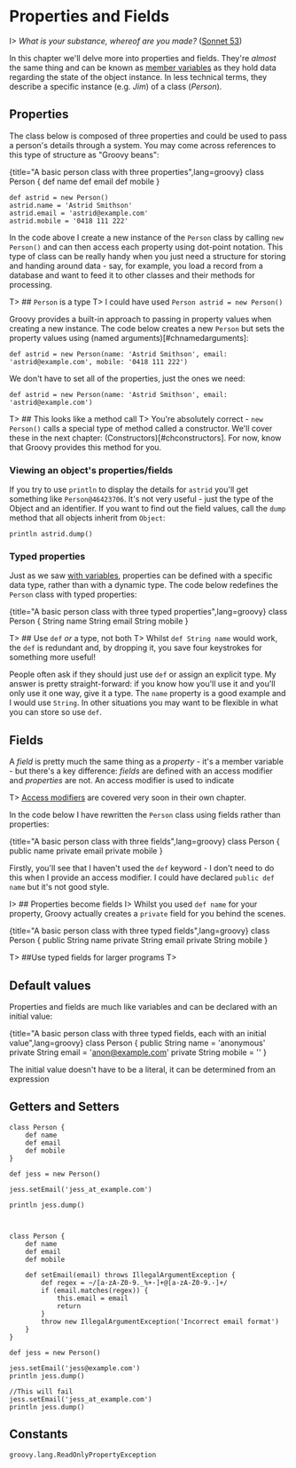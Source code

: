 # Properties and Fields

I> _What is your substance, whereof are you made?_ ([Sonnet 53](https://en.wikipedia.org/wiki/Sonnet_53))

In this chapter we'll delve more into properties and fields. They're *almost* the same thing and can be known as [member variables](https://en.wikipedia.org/wiki/Member_variable) as they hold data regarding the state of the object instance. In less technical terms, they describe a specific instance (e.g. *Jim*) of a class (*Person*).

## Properties


The class below is composed of three properties and could be used to pass a person's details through a system. You may come across references to this type of structure as "Groovy beans":

{title="A basic person class with three properties",lang=groovy}
	class Person {
	    def name
	    def email
	    def mobile
	}

	def astrid = new Person()
	astrid.name = 'Astrid Smithson'
	astrid.email = 'astrid@example.com'
	astrid.mobile = '0418 111 222'

In the code above I create a new instance of the `Person` class by calling `new Person()` and can then access each property using dot-point notation. This type of class can be really handy when you just need a structure for storing and handing around data - say, for example, you load a record from a database and want to feed it to other classes and their methods for processing. 

T> ## `Person` is a type
T> I could have used `Person astrid = new Person()` 

Groovy provides a built-in approach to passing in property values when creating a new instance. The code below creates a new `Person` but sets the property values using (named arguments)[#chnamedarguments]:

	def astrid = new Person(name: 'Astrid Smithson', email: 'astrid@example.com', mobile: '0418 111 222')

We don't have to set all of the properties, just the ones we need:

	def astrid = new Person(name: 'Astrid Smithson', email: 'astrid@example.com')

T> ## This looks like a method call
T> You're absolutely correct - `new Person()` calls a special type of method called a constructor. We'll cover these in the next chapter: (Constructors)[#chconstructors]. For now, know that Groovy provides this method for you.

### Viewing an object's properties/fields
If you try to use `println` to display the details for `astrid` you'll get something like `Person@46423706`. It's not very useful - just the type of the Object and an identifier. If you want to find out the field values, call the `dump` method that all objects inherit from `Object`:

	println astrid.dump()

### Typed properties

Just as we saw [with variables](#chvariables_datatypes), properties can be defined with a specific data type, rather than with a dynamic type. The code below redefines the `Person` class with typed properties:

{title="A basic person class with three typed properties",lang=groovy}
class Person {
    String name
    String email
    String mobile
}

T> ## Use `def` _or_ a type, not both
T> Whilst `def String name` would work, the `def` is redundant and, by dropping it, you save four keystrokes for something more useful!

People often ask if they should just use `def` or assign an explicit type. My answer is pretty straight-forward: if you know how you'll use it and you'll only use it one way, give it a type. The `name` property is a good example  and I would use `String`. In other situations you may want to be flexible in what you can store so use `def`. 

## Fields

A _field_ is pretty much the same thing as a _property_ - it's a member variable - but there's a key difference: _fields_ are defined with an access modifier and _properties_ are not. An access modifier is used to indicate 

T> [Access modifiers](#chaccessmodifiers) are covered very soon in their own chapter.

In the code below I have rewritten the `Person` class using fields rather than properties:

{title="A basic person class with three fields",lang=groovy}
	class Person {
	    public name
	    private email
	    private mobile
	}

Firstly, you'll see that I haven't used the `def` keyword - I don't need to do this when I provide an access modifier. I could have declared `public def name` but it's not good style.

I> ## Properties become fields
I> Whilst you used `def name` for your property, Groovy actually creates a `private` field for you behind the scenes.

{title="A basic person class with three typed fields",lang=groovy}
	class Person {
	    public String name
	    private String email
	    private String mobile
	}

T> ##Use typed fields for larger programs
T> 

## Default values
Properties and fields are much like variables and can be declared with an initial value:

{title="A basic person class with three typed fields, each with an initial value",lang=groovy}
	class Person {
	    public String name = 'anonymous'
	    private String email = 'anon@example.com'
	    private String mobile = ''
	}

The initial value doesn't have to be a literal, it can be determined from an expression

## Getters and Setters

	class Person {
	    def name
	    def email
	    def mobile
	}
	
	def jess = new Person()
	
	jess.setEmail('jess_at_example.com')
	
	println jess.dump()



	class Person {
	    def name
	    def email
	    def mobile
	    
	    def setEmail(email) throws IllegalArgumentException {
	        def regex = ~/[a-zA-Z0-9._%+-]+@[a-zA-Z0-9.-]+/
	        if (email.matches(regex)) {
	            this.email = email
	            return
	        }
	        throw new IllegalArgumentException('Incorrect email format')
	    }
	}
	
	def jess = new Person()
	
	jess.setEmail('jess@example.com')
	println jess.dump()
	
	//This will fail
	jess.setEmail('jess_at_example.com')
	println jess.dump()


## Constants



`groovy.lang.ReadOnlyPropertyException`


